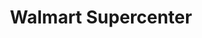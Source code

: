 ---
title: "Walmart Supercenter"
url: /phoenix/walmart-supercenter-north-95th-avenue/
shop: supermarket
---